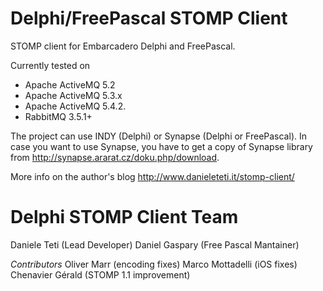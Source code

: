 # Delphi/FreePascal STOMP Client
STOMP client for Embarcadero Delphi and FreePascal. 

Currently tested on
- Apache ActiveMQ 5.2
- Apache ActiveMQ 5.3.x
- Apache ActiveMQ 5.4.2.
- RabbitMQ 3.5.1+


The project can use INDY (Delphi) or Synapse (Delphi or FreePascal). In case you want to use Synapse, you have to get a copy of Synapse library from http://synapse.ararat.cz/doku.php/download. 

More info on the author's blog http://www.danieleteti.it/stomp-client/


# Delphi STOMP Client Team
Daniele Teti (Lead Developer)
Daniel Gaspary (Free Pascal Mantainer)

*Contributors*
Oliver Marr (encoding fixes)
Marco Mottadelli (iOS fixes)
Chenavier Gérald (STOMP 1.1 improvement)
